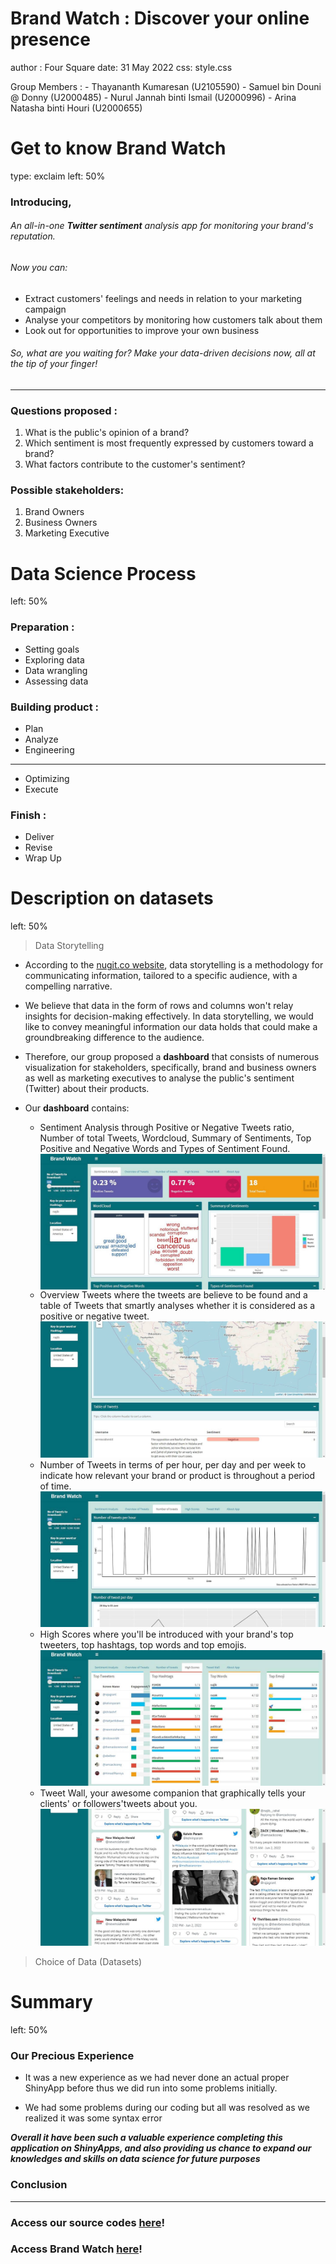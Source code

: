 # Brand Watch : Discover your online presence

author : Four Square date: 31 May 2022 css: style.css

Group Members : - Thayananth Kumaresan (U2105590) - Samuel bin Douni \@ Donny (U2000485) - Nurul Jannah binti Ismail (U2000996) - Arina Natasha binti Houri (U2000655)

# Get to know Brand Watch

type: exclaim left: 50%

### **Introducing,**

###### An all-in-one **Twitter sentiment** analysis app for monitoring your brand's reputation.

###### Now you can:

-   Extract customers' feelings and needs in relation to your marketing campaign
-   Analyse your competitors by monitoring how customers talk about them
-   Look out for opportunities to improve your own business

###### So, what are you waiting for? Make your data-driven decisions now, all at the tip of your finger!

------------------------------------------------------------------------

### **Questions proposed :**

1.  What is the public's opinion of a brand?
2.  Which sentiment is most frequently expressed by customers toward a brand?
3.  What factors contribute to the customer's sentiment?

### **Possible stakeholders:**

1.  Brand Owners
2.  Business Owners
3.  Marketing Executive

# Data Science Process

left: 50%

### **Preparation :**

-   Setting goals
-   Exploring data
-   Data wrangling
-   Assessing data

### **Building product :**

-   Plan
-   Analyze
-   Engineering

------------------------------------------------------------------------

-   Optimizing
-   Execute

### **Finish :**

-   Deliver
-   Revise
-   Wrap Up

# Description on datasets

left: 50%

> Data Storytelling

-   According to the [nugit.co website](https://www.nugit.co/what-is-data-storytelling/), data storytelling is a methodology for communicating information, tailored to a specific audience, with a compelling narrative.  

-   We believe that data in the form of rows and columns won't relay insights for decision-making effectively. In data storytelling, we would like to convey meaningful information our data holds that could make a groundbreaking difference to the audience.   

-   Therefore, our group proposed a **dashboard** that consists of numerous visualization for stakeholders, specifically, brand and business owners as well as marketing executives to analyse the public's sentiment (Twitter) about their products. 

-   Our **dashboard** contains:  
    + Sentiment Analysis through Positive or Negative Tweets ratio, Number of total Tweets, Wordcloud, Summary of Sentiments, Top Positive and Negative Words and Types of Sentiment Found. <img src="https://github.com/thaya1406/IDSProject/blob/master/Slides%20Presentation/Data%20Story%20Sentiment.jpg" alt="" width="800" align="center"/>  
    + Overview Tweets where the tweets are believe to be found and a table of Tweets that smartly analyses whether it is considered as a positive or negative tweet. ![](https://github.com/thaya1406/IDSProject/blob/master/Slides%20Presentation/Data%20Story%20Map%20and%20Table%20Tweet.jpg)  
    + Number of Tweets in terms of per hour, per day and per week to indicate how relevant your brand or product is throughout a period of time. ![](https://github.com/thaya1406/IDSProject/blob/master/Slides%20Presentation/Data%20Story%20Number%20of%20Scores.jpg)  
    + High Scores where you'll be introduced with your brand's top tweeters, top hashtags, top words and top emojis. ![](https://github.com/thaya1406/IDSProject/blob/master/Slides%20Presentation/Data%20Story%20High%20Scores.jpg)  
    + Tweet Wall, your awesome companion that graphically tells your clients' or followers'tweets about you. ![](https://github.com/thaya1406/IDSProject/blob/master/Slides%20Presentation/Data%20Story%20Tweet%20Wall.jpg)  

> Choice of Data (Datasets)


# Summary

left: 50%

### **Our Precious Experience**

-   It was a new experience as we had never done an actual proper ShinyApp before thus we did run into some problems initially.

-   We had some problems during our coding but all was resolved as we realized it was some syntax error

***Overall it have been such a valuable experience completing this application on ShinyApps, and also providing us chance to expand our knowledges and skills on data science for future purposes***

### **Conclusion**

------------------------------------------------------------------------

### **Access our source codes [here](https://github.com/thaya1406/IDSProject)!**

### **Access Brand Watch [here](https://qsa0ef-thayananth0kumaresan.shinyapps.io/idss/)!**
